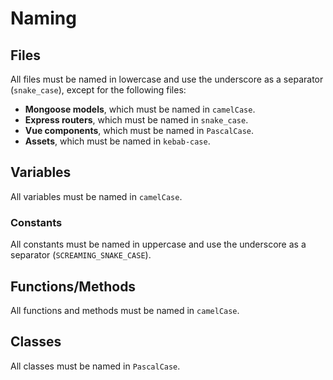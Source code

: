 # Naming

## Files

All files must be named in lowercase and use the underscore as a separator
(`snake_case`), except for the following files:

* **Mongoose models**, which must be named in `camelCase`.
* **Express routers**, which must be named in `snake_case`.
* **Vue components**, which must be named in `PascalCase`.
* **Assets**, which must be named in `kebab-case`.

## Variables

All variables must be named in `camelCase`.

### Constants

All constants must be named in uppercase and use the underscore as a separator
(`SCREAMING_SNAKE_CASE`).

## Functions/Methods

All functions and methods must be named in `camelCase`.

## Classes

All classes must be named in `PascalCase`.